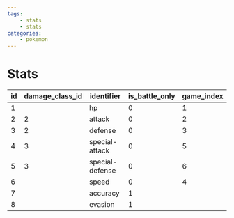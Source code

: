 ```yaml
---
tags:
    - stats
    - stats
categories:
    - pokemon
---
```


# Stats

| id | damage_class_id |   identifier    | is_battle_only | game_index |
|----|-----------------|-----------------|----------------|------------|
| 1  |                 | hp              | 0              | 1          |
| 2  | 2               | attack          | 0              | 2          |
| 3  | 2               | defense         | 0              | 3          |
| 4  | 3               | special-attack  | 0              | 5          |
| 5  | 3               | special-defense | 0              | 6          |
| 6  |                 | speed           | 0              | 4          |
| 7  |                 | accuracy        | 1              |            |
| 8  |                 | evasion         | 1              |            |

